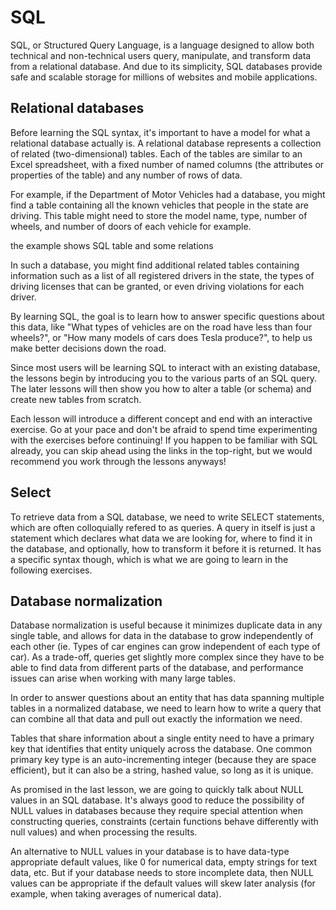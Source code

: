 # SQL

SQL, or Structured Query Language, is a language designed to allow both technical and non-technical users query, manipulate, and transform data from a relational database. And due to its simplicity, SQL databases provide safe and scalable storage for millions of websites and mobile applications.

## Relational databases

Before learning the SQL syntax, it's important to have a model for what a relational database actually is. A relational database represents a collection of related (two-dimensional) tables. Each of the tables are similar to an Excel spreadsheet, with a fixed number of named columns (the attributes or properties of the table) and any number of rows of data.

For example, if the Department of Motor Vehicles had a database, you might find a table containing all the known vehicles that people in the state are driving. This table might need to store the model name, type, number of wheels, and number of doors of each vehicle for example.

the example shows SQL table and some relations

In such a database, you might find additional related tables containing information such as a list of all registered drivers in the state, the types of driving licenses that can be granted, or even driving violations for each driver.

By learning SQL, the goal is to learn how to answer specific questions about this data, like "What types of vehicles are on the road have less than four wheels?", or "How many models of cars does Tesla produce?", to help us make better decisions down the road.

Since most users will be learning SQL to interact with an existing database, the lessons begin by introducing you to the various parts of an SQL query. The later lessons will then show you how to alter a table (or schema) and create new tables from scratch.

Each lesson will introduce a different concept and end with an interactive exercise. Go at your pace and don't be afraid to spend time experimenting with the exercises before continuing! If you happen to be familiar with SQL already, you can skip ahead using the links in the top-right, but we would recommend you work through the lessons anyways!

## Select

To retrieve data from a SQL database, we need to write SELECT statements, which are often colloquially refered to as queries. A query in itself is just a statement which declares what data we are looking for, where to find it in the database, and optionally, how to transform it before it is returned. It has a specific syntax though, which is what we are going to learn in the following exercises.

## Database normalization

Database normalization is useful because it minimizes duplicate data in any single table, and allows for data in the database to grow independently of each other (ie. Types of car engines can grow independent of each type of car). As a trade-off, queries get slightly more complex since they have to be able to find data from different parts of the database, and performance issues can arise when working with many large tables.

In order to answer questions about an entity that has data spanning multiple tables in a normalized database, we need to learn how to write a query that can combine all that data and pull out exactly the information we need.

Tables that share information about a single entity need to have a primary key that identifies that entity uniquely across the database. One common primary key type is an auto-incrementing integer (because they are space efficient), but it can also be a string, hashed value, so long as it is unique.

As promised in the last lesson, we are going to quickly talk about NULL values in an SQL database. It's always good to reduce the possibility of NULL values in databases because they require special attention when constructing queries, constraints (certain functions behave differently with null values) and when processing the results.

An alternative to NULL values in your database is to have data-type appropriate default values, like 0 for numerical data, empty strings for text data, etc. But if your database needs to store incomplete data, then NULL values can be appropriate if the default values will skew later analysis (for example, when taking averages of numerical data).

